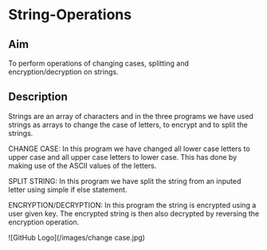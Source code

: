 # String-Operations
## Aim
To perform operations of changing cases, splitting and encryption/decryption on strings.
## Description
Strings are an array of characters and in the three programs we have used strings as arrays to change the case of letters, to encrypt and to split the strings.

CHANGE CASE: In this program we have changed all lower case letters to upper case and all upper case letters to lower case. This has done by making use of the ASCII values of the letters.

SPLIT STRING: In this program we have split the string from an inputed letter using simple if else statement. 

ENCRYPTION/DECRYPTION: In this program the string is encrypted using a user given key. The encrypted string is then also decrypted by reversing the encryption operation.

![GitHub Logo](/images/change case.jpg)
